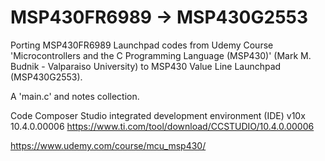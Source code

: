 # MSP430FR6989 -> MSP430G2553  
Porting MSP430FR6989 Launchpad codes from Udemy Course 'Microcontrollers and the C Programming Language (MSP430)' (Mark M. Budnik - Valparaiso University) to MSP430 Value Line Launchpad (MSP430G2553).

A 'main.c' and notes collection.

Code Composer Studio integrated development environment (IDE) v10x 10.4.0.00006
https://www.ti.com/tool/download/CCSTUDIO/10.4.0.00006

https://www.udemy.com/course/mcu_msp430/
